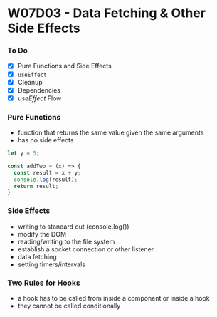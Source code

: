 # W07D03 - Data Fetching & Other Side Effects

### To Do
- [x] Pure Functions and Side Effects
- [x] `useEffect`
- [x] Cleanup
- [x] Dependencies
- [x] _useEffect_ Flow

### Pure Functions
* function that returns the same value given the same arguments
* has no side effects

```js
let y = 5;

const addTwo = (x) => {
  const result = x + y;
  console.log(result);
  return result;
}
```

### Side Effects
* writing to standard out (console.log())
* modify the DOM
* reading/writing to the file system
* establish a socket connection or other listener
* data fetching
* setting timers/intervals

### Two Rules for Hooks
* a hook has to be called from inside a component or inside a hook
* they cannot be called conditionally



